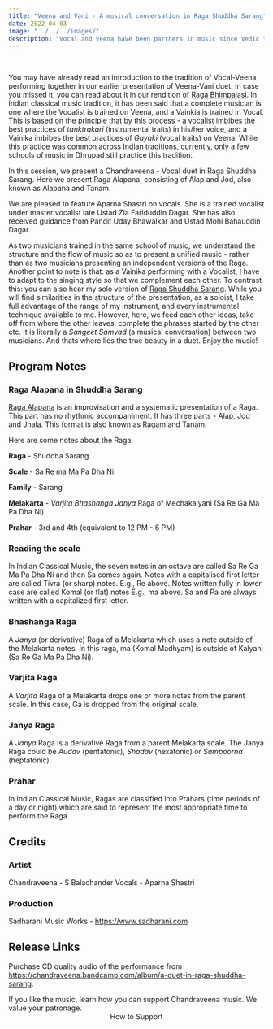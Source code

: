 ```yaml
---
title: "Veena and Vani - A musical conversation in Raga Shuddha Sarang"
date: 2022-04-03
image: "../../../images/"
description: "Vocal and Veena have been partners in music since Vedic times. Here we present a Veena-Vocal jugalbandhi(duet) in Raga Shuddha Sarang - a Raga Alapana consisting of Alap, Jod and Jhala also known as Alapana and Tanam."
---
```


<you-tube videoid="6YdAbobD1js"></you-tube>
<br>

You may have already read an introduction to the tradition of Vocal-Veena performing together in our earlier presentation of Veena-Vani duet. In case you missed it, you can read about it in our rendition of [Raga Bhimpalasi](/blog/r11-veena-vani-bhimpalasi). In Indian classical music tradition, it has been said that a complete musician is one where the Vocalist is trained on Veena, and a Vainkia is trained in Vocal. This is based on the principle that by this process - a vocalist imbibes the best practices of *tanktrakari* (instrumental traits) in his/her voice, and a Vainika imbibes the best practices of *Gayaki* (vocal traits) on Veena. While this practice was common across Indian traditions, currently, only a few schools of music in Dhrupad still practice this tradition. 

In this session, we present a Chandraveena - Vocal duet in Raga Shuddha Sarang. Here we present Raga Alapana, consisting of Alap and Jod, also known as Alapana and Tanam.

We are pleased to feature Aparna Shastri on vocals. She is a trained vocalist under master vocalist late Ustad Zia Fariduddin Dagar. She has also received guidance from Pandit Uday Bhawalkar and Ustad Mohi Bahauddin Dagar.

As two musicians trained in the same school of music, we understand the structure and the flow of music so as to present a unified music - rather than as two musicians presenting an independent versions of the Raga. Another point to note is that: as a Vainika performing with a Vocalist, I have to adapt to the singing style so that we complement each other. To contrast this: you can also hear my solo version of [Raga Shuddha Sarang](/blog/r8-shuddha-sarang). While you will find similarities in the structure of the presentation, as a soloist, I take full advantage of the range of my instrument, and every instrumental technique available to me. However, here, we feed each other ideas, take off from where the other leaves, complete the phrases started by the other etc. It is literally a *Sangeet Samvad* (a musical conversation) between two musicians. And thats where lies the true beauty in a duet. Enjoy the music!

## Program Notes

### Raga Alapana in Shuddha Sarang
[Raga Alapana](/blog/raga-alapana) is an improvisation and a systematic presentation of a Raga. This part has no rhythmic accompaniment. It has three parts - Alap, Jod and Jhala. This format is also known as Ragam and Tanam.

Here are some notes about the Raga.

**Raga** - Shuddha Sarang

**Scale** - Sa Re ma Ma Pa Dha Ni

**Family** - Sarang

**Melakarta** - *Varjita* *Bhashanga* *Janya* Raga of Mechakalyani (Sa Re Ga Ma Pa Dha Ni)

**Prahar** - 3rd and 4th (equivalent to 12 PM - 6 PM)

### Reading the scale
In Indian Classical Music, the seven notes in an octave are called Sa Re Ga Ma Pa Dha Ni and then Sa comes again. Notes with a capitalised first letter are called Tivra (or sharp) notes. E.g., Re above. Notes written fully in lower case are called Komal (or flat) notes E.g., ma above. Sa and Pa are always written with a capitalized first letter.

### Bhashanga Raga
A *Janya* (or derivative) Raga of a Melakarta which uses a note outside of the Melakarta notes. In this raga, ma (Komal Madhyam) is outside of Kalyani (Sa Re Ga Ma Pa Dha Ni).

### Varjita Raga
A *Varjita* Raga of a Melakarta drops one or more notes from the parent scale. In this case, Ga is dropped from the original scale.

### Janya Raga
A *Janya* Raga is a derivative Raga from a parent Melakarta scale. The Janya Raga could be *Audav* (pentatonic), *Shadav* (hexatonic) or *Sampoorna* (heptatonic).

### Prahar
In Indian Classical Music, Ragas are classified into Prahars (time periods of a day or night) which are said to represent the most appropriate time to perform the Raga.

## Credits
### Artist
Chandraveena - S Balachander
Vocals - Aparna Shastri

### Production
Sadharani Music Works - https://www.sadharani.com

## Release Links

Purchase CD quality audio of the performance from https://chandraveena.bandcamp.com/album/a-duet-in-raga-shuddha-sarang.

<notice-box>
If you like the music, learn how you can support Chandraveena music. We value your patronage.
<div style="text-align:center">
<my-button to="/support/">How to Support</my-button>
</div>
</notice-box>
